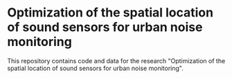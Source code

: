 # Optimization of the spatial location of sound sensors for urban noise monitoring
This repository contains code and data for the research "Optimization of the spatial location of sound sensors for urban noise monitoring".
